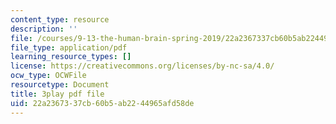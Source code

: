 ```yaml
---
content_type: resource
description: ''
file: /courses/9-13-the-human-brain-spring-2019/22a2367337cb60b5ab2244965afd58de_pfZY5aDJazA.pdf
file_type: application/pdf
learning_resource_types: []
license: https://creativecommons.org/licenses/by-nc-sa/4.0/
ocw_type: OCWFile
resourcetype: Document
title: 3play pdf file
uid: 22a23673-37cb-60b5-ab22-44965afd58de
---
```

